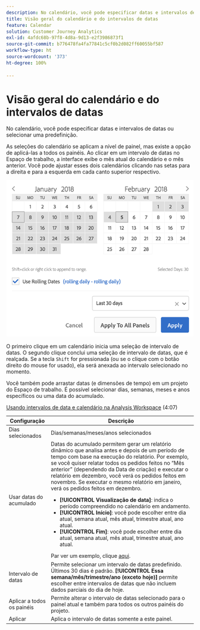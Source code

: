 ```yaml
---
description: No calendário, você pode especificar datas e intervalos de datas ou selecionar uma predefinição.
title: Visão geral do calendário e do intervalos de datas
feature: Calendar
solution: Customer Journey Analytics
exl-id: 4afdc68b-97f8-4d8a-9d13-e2f3986873f1
source-git-commit: b776478fa4fa77841c5cf0b2d082ff60055bf587
workflow-type: ht
source-wordcount: '373'
ht-degree: 100%

---
```


# Visão geral do calendário e do intervalos de datas

No calendário, você pode especificar datas e intervalos de datas ou selecionar uma predefinição.

As seleções do calendário se aplicam a nível de painel, mas existe a opção de aplicá-las a todos os painéis. Ao clicar em um intervalo de datas no Espaço de trabalho, a interface exibe o mês atual do calendário e o mês anterior. Você pode ajustar esses dois calendários clicando nas setas para a direita e para a esquerda em cada canto superior respectivo.

![Calendário](assets/aw_calendar.png)

O primeiro clique em um calendário inicia uma seleção de intervalo de datas. O segundo clique conclui uma seleção de intervalo de datas, que é realçada. Se a tecla `Shift` for pressionada (ou se o clique com o botão direito do mouse for usado), ela será anexada ao intervalo selecionado no momento.

Você também pode arrastar datas (e dimensões de tempo) em um projeto do Espaço de trabalho. É possível selecionar dias, semanas, meses e anos específicos ou uma data do acumulado.

[Usando intervalos de data e calendário na Analysis Workspace](https://experienceleague.adobe.com/docs/analytics-learn/tutorials/analysis-workspace/calendar-and-date-ranges/using-dates-in-analysis-workspace.html?lang=pt-BR) (4:07)

| Configuração | Descrição |
| --- | --- |
| Dias selecionados | Dias/semanas/meses/anos selecionados |
| Usar datas do acumulado | Datas do acumulado permitem gerar um relatório dinâmico que analisa antes e depois de um período de tempo com base na execução do relatório. Por exemplo, se você quiser relatar todos os pedidos feitos no “Mês anterior” (dependendo da Data de criação) e executar o relatório em dezembro, você verá os pedidos feitos em novembro. Se executar o mesmo relatório em janeiro, verá os pedidos feitos em dezembro.<ul><li>**[!UICONTROL Visualização de data]**: indica o período compreendido no calendário em andamento.</li><li>**[!UICONTROL Início]**: você pode escolher entre dia atual, semana atual, mês atual, trimestre atual, ano atual.</li><li>**[!UICONTROL Fim]**: você pode escolher entre dia atual, semana atual, mês atual, trimestre atual, ano atual.</li></ul>Par ver um exemplo, clique [aqui](/help/components/date-ranges/custom-date-ranges.md). |
| Intervalo de datas | Permite selecionar um intervalo de datas predefinido. Últimos 30 dias é padrão. **[!UICONTROL Essa semana/mês/trimestre/ano (exceto hoje)]** permite escolher entre intervalos de datas que não incluem dados parciais do dia de hoje. |
| Aplicar a todos os painéis | Permite alterar o intervalo de datas selecionado para o painel atual e também para todos os outros painéis do projeto. |
| Aplicar | Aplica o intervalo de datas somente a este painel. |
